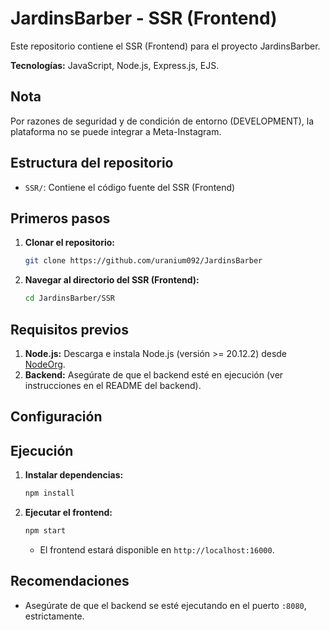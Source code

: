 # JardinsBarber - SSR (Frontend)

Este repositorio contiene el SSR (Frontend) para el proyecto JardinsBarber.

**Tecnologías:** JavaScript, Node.js, Express.js, EJS.

## Nota
Por razones de seguridad y de condición de entorno (DEVELOPMENT), la plataforma no se puede integrar a Meta-Instagram.

## Estructura del repositorio

* `SSR/`: Contiene el código fuente del SSR (Frontend)

## Primeros pasos

1.  **Clonar el repositorio:**

    ```bash
    git clone https://github.com/uranium092/JardinsBarber
    ```

2.  **Navegar al directorio del SSR (Frontend):**

    ```bash
    cd JardinsBarber/SSR
    ```

## Requisitos previos

1.  **Node.js:** Descarga e instala Node.js (versión >= 20.12.2) desde [NodeOrg](https://nodejs.org/en/download).
2.  **Backend:** Asegúrate de que el backend esté en ejecución (ver instrucciones en el README del backend).

## Configuración

## Ejecución

1.  **Instalar dependencias:**

    ```bash
    npm install
    ```

2.  **Ejecutar el frontend:**

    ```bash
    npm start
    ```

    * El frontend estará disponible en `http://localhost:16000`.

## Recomendaciones

* Asegúrate de que el backend se esté ejecutando en el puerto `:8080`, estrictamente.
